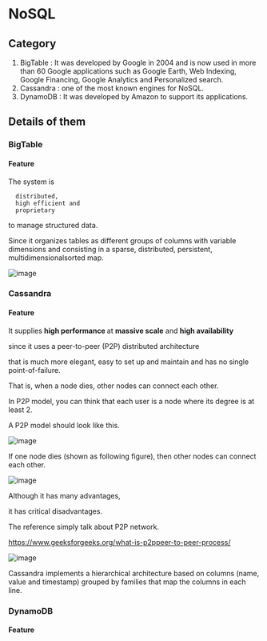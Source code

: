 # NoSQL
## Category
1. BigTable : It was developed by Google in 2004 and is now used in more than 60 Google applications such as Google Earth, Web Indexing, Google Financing, Google Analytics and Personalized search.
2. Cassandra : one of the most known engines for NoSQL. 
3. DynamoDB : It was developed by Amazon to support its applications.

## Details of them

### BigTable
#### Feature
The system is 
      
      distributed,
      high efficient and
      proprietary 
      
to manage structured data.

Since it  organizes tables as different  groups of columns 
with variable dimensions and consisting  in a sparse, distributed, persistent, multidimensionalsorted  map.

![image](https://user-images.githubusercontent.com/75050655/225528340-b48c06a1-072f-461a-a4c8-9301fe48b89c.png)

### Cassandra
#### Feature

It supplies <b>high performance </b> at <b>massive scale</b> and <b>high availability</b>

since it uses a peer-to-peer (P2P) distributed architecture 

that is much more elegant, easy to set  up and maintain and has no single point-of-failure.

That is, when a node dies, other nodes can connect each other.

In P2P model, you can think that each user is a node where its degree is at least 2.

A P2P model should look like this.

![image](https://user-images.githubusercontent.com/75050655/225529785-c298c5e9-25be-4289-9164-76ae77e994f7.png)


If one node dies (shown as following figure), then other nodes can connect each other.

![image](https://user-images.githubusercontent.com/75050655/225530594-d69a30a1-6844-4b93-b0f1-13dfb724c4ab.png)

Although it has many advantages, 

it has critical disadvantages.

The reference simply talk about P2P network.

https://www.geeksforgeeks.org/what-is-p2ppeer-to-peer-process/

![image](https://user-images.githubusercontent.com/75050655/225531290-faae9f6e-0e57-43ca-9c3a-bbc9f10aeb54.png)

Cassandra implements a hierarchical architecture based on columns (name, value and timestamp) grouped by families that map the columns in each line.

### DynamoDB
#### Feature
